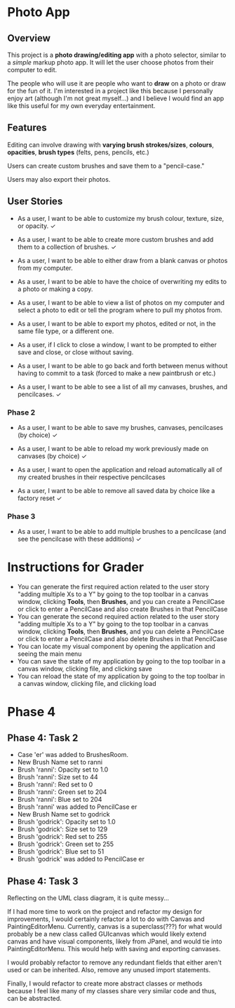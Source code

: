 # Photo App

## Overview

This project is a **photo drawing/editing app** with a photo selector, 
similar to a *simple* markup photo app. It will let the user choose photos from
their computer to edit. 

The people who will use it are people who want to **draw** on a photo
or draw for the fun of it. I'm interested in a project
like this because I personally enjoy art
(although I'm not great myself...) and I believe I would
find an app like this useful for my own everyday entertainment.

## Features
Editing can involve drawing with **varying brush strokes/sizes**,
**colours**, **opacities**, **brush types** (felts, pens, pencils, etc.)

Users can create custom brushes and save them
to a "pencil-case."

Users may also export their photos.



## User Stories

- As a user, I want to be able to customize my brush colour, texture, size,
or opacity. ✓

- As a user, I want to be able to create more custom brushes and add them
to a collection of brushes. ✓

- As a user, I want to be able to either draw from a blank canvas
or photos from my computer.

- As a user, I want to be able to have the choice of overwriting my 
edits to a photo or making a copy.

- As a user, I want to be able to view a list of photos on my computer and
select a photo to edit or tell the program where to pull my photos from.

- As a user, I want to be able to export my photos, edited or not, in the same
file type, or a different one.

- As a user, if I click to close a window, I want to be prompted to
either save and close, or close without saving.

- As a user, I want to be able to go back and forth between menus without having to commit to a task
  (forced to make a new paintbrush or etc.) 

- As a user, I want to be able to see a list of all my canvases, brushes, and pencilcases. ✓

### Phase 2

- As a user, I want to be able to save my brushes, canvases, pencilcases (by choice) ✓

- As a user, I want to be able to reload my work previously made on canvases (by choice) ✓

- As a user, I want to open the application
  and reload automatically all of my created brushes in their respective pencilcases

- As a user, I want to be able to remove all saved data by choice like a factory reset ✓

### Phase 3

- As a user, I want to be able to add multiple brushes to a pencilcase 
(and see the pencilcase with these additions) ✓

# Instructions for Grader

- You can generate the first required action related to the user story "adding multiple Xs to a Y" by 
going to the top toolbar in a canvas window,
  clicking **Tools**, then **Brushes**, and you can create a PencilCase or click to enter a 
PencilCase and also create Brushes in that PencilCase
- You can generate the second required action related to the user story "adding multiple Xs to a Y" by going to the top toolbar in a canvas window,
  clicking **Tools**, then **Brushes**, and you can delete a PencilCase or click to enter a
  PencilCase and also delete Brushes in that PencilCase
- You can locate my visual component by opening the application
and seeing the main menu
- You can save the state of my application by going to the top toolbar in a canvas window,
clicking file, and clicking save
- You can reload the state of my application by going to the top toolbar in a canvas window,
  clicking file, and clicking load

# Phase 4


## Phase 4: Task 2

- Case 'er' was added to BrushesRoom.
- New Brush Name set to ranni
- Brush 'ranni': Opacity set to 1.0
- Brush 'ranni': Size set to 44
- Brush 'ranni': Red set to 0
- Brush 'ranni': Green set to 204
- Brush 'ranni': Blue set to 204
- Brush 'ranni' was added to PencilCase er
- New Brush Name set to godrick
- Brush 'godrick': Opacity set to 1.0
- Brush 'godrick': Size set to 129
- Brush 'godrick': Red set to 255
- Brush 'godrick': Green set to 255
- Brush 'godrick': Blue set to 51
- Brush 'godrick' was added to PencilCase er

## Phase 4: Task 3

Reflecting on the UML class diagram, it is quite messy...

If I had more time to work on the project and refactor my design for 
improvements, I would certainly refactor a lot to do with Canvas and 
PaintingEditorMenu. Currently, canvas is a superclass(???) for what would
probably be a new class called GUIcanvas which would likely extend
canvas and have visual components, likely from JPanel, and would
tie into PaintingEditorMenu. This would help with saving and exporting
canvases.

I would probably refactor to remove any redundant fields that 
either aren't used or can be inherited. Also, remove any unused
import statements. 

Finally, I would refactor to create more abstract classes or methods
because I feel like many of my classes share very similar code
and thus, can be abstracted.